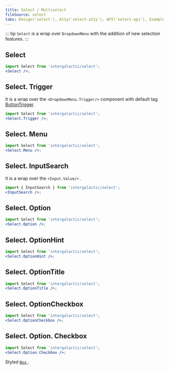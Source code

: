```yaml
---
title: Select / Multiselect
fileSource: select
tabs: Design('select'), A11y('select-a11y'), API('select-api'), Example('select-code'), Changelog('select-changelog')
---
```


::: tip
`Select` is a wrap over `DropdownMenu` with the addition of new selection features.
:::

## Select

```jsx
import Select from 'intergalactic/select';
<Select />;
```

<TypesView type="SelectProps" :types={...types} />

## Select. Trigger

It is a wrap over the `<DropdownMenu.Trigger/>` component with default tag [ButtonTrigger](/components/base-trigger/base-trigger-api#buttontrigger).

```jsx
import Select from 'intergalactic/select';
<Select.Trigger />;
```

## Select. Menu

```jsx
import Select from 'intergalactic/select';
<Select.Menu />;
```

## Select. InputSearch

It is a wrap over the `<Input.Value/>` .

```jsx
import { InputSearch } from 'intergalactic/select';
<InputSearch />;
```

## Select. Option

```jsx
import Select from 'intergalactic/select';
<Select.Option />;
```

<TypesView type="SelectOptionProps" :types={...types} />

## Select. OptionHint

```jsx
import Select from 'intergalactic/select';
<Select.OptionHint />;
```

## Select. OptionTitle

```jsx
import Select from 'intergalactic/select';
<Select.OptionTitle />;
```

## Select. OptionCheckbox

```jsx
import Select from 'intergalactic/select';
<Select.OptionCheckbox />;
```

<TypesView type="SelectOptionCheckboxProps" :types={...types} />

## Select. Option. Checkbox

```jsx
import Select from 'intergalactic/select';
<Select.Option.Checkbox />;
```

Styled [ `Box` ](/layout/box-system/box-api#a3cfce).

<script setup>import { data as types } from '@types.data.ts'; </script>
